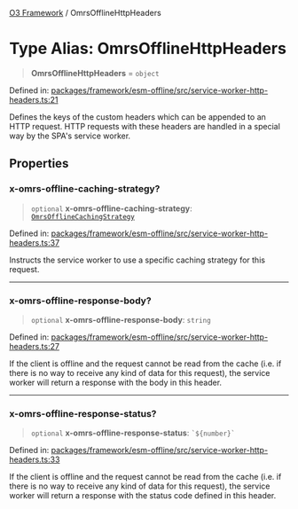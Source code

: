 [O3 Framework](../API.md) / OmrsOfflineHttpHeaders

# Type Alias: OmrsOfflineHttpHeaders

> **OmrsOfflineHttpHeaders** = `object`

Defined in: [packages/framework/esm-offline/src/service-worker-http-headers.ts:21](https://github.com/habeshabro/openmrs-esm-core/blob/main/packages/framework/esm-offline/src/service-worker-http-headers.ts#L21)

Defines the keys of the custom headers which can be appended to an HTTP request.
HTTP requests with these headers are handled in a special way by the SPA's service worker.

## Properties

### x-omrs-offline-caching-strategy?

> `optional` **x-omrs-offline-caching-strategy**: [`OmrsOfflineCachingStrategy`](OmrsOfflineCachingStrategy.md)

Defined in: [packages/framework/esm-offline/src/service-worker-http-headers.ts:37](https://github.com/habeshabro/openmrs-esm-core/blob/main/packages/framework/esm-offline/src/service-worker-http-headers.ts#L37)

Instructs the service worker to use a specific caching strategy for this request.

***

### x-omrs-offline-response-body?

> `optional` **x-omrs-offline-response-body**: `string`

Defined in: [packages/framework/esm-offline/src/service-worker-http-headers.ts:27](https://github.com/habeshabro/openmrs-esm-core/blob/main/packages/framework/esm-offline/src/service-worker-http-headers.ts#L27)

If the client is offline and the request cannot be read from the cache (i.e. if there is no way
to receive any kind of data for this request), the service worker will return a response with
the body in this header.

***

### x-omrs-offline-response-status?

> `optional` **x-omrs-offline-response-status**: `` `${number}` ``

Defined in: [packages/framework/esm-offline/src/service-worker-http-headers.ts:33](https://github.com/habeshabro/openmrs-esm-core/blob/main/packages/framework/esm-offline/src/service-worker-http-headers.ts#L33)

If the client is offline and the request cannot be read from the cache (i.e. if there is no way
to receive any kind of data for this request), the service worker will return a response with
the status code defined in this header.
